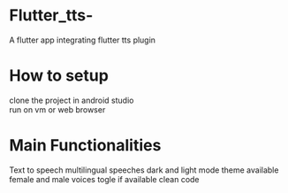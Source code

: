 # Flutter_tts-
A flutter app integrating flutter tts plugin

# How to setup
clone the project in android studio
</br>
run on vm or web browser

# Main Functionalities
Text to speech
multilingual speeches
dark and light mode theme available
female and male voices togle if available
clean code
